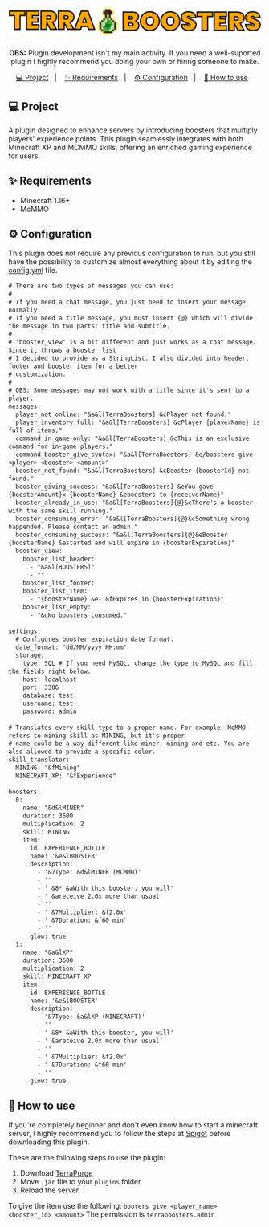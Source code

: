 <h1 align="center">
  <img alt="Terra-Purge" src="./.github/assets/logo.png" title="Terra-Boosters" />
</h1>

<p align="center">
  <b>OBS:</b> Plugin development isn't my main activity. If you need a well-suported plugin I highly recommend you doing your own or hiring someone to make.
</p>

<p align="center">
  <a href="#-project">💻 Project</a>&nbsp;&nbsp;&nbsp;|&nbsp;&nbsp;&nbsp;
  <a href="#-requirements">✨ Requirements</a>&nbsp;&nbsp;&nbsp;|&nbsp;&nbsp;&nbsp;
  <a href="#-configuration">⚙️ Configuration</a>&nbsp;&nbsp;&nbsp;|&nbsp;&nbsp;&nbsp;
  <a href="#-how-to-use">🚀 How to use</a>&nbsp;&nbsp;&nbsp;
</p>

## 💻 Project

A plugin designed to enhance servers by introducing boosters that multiply players' experience points. This plugin seamlessly integrates with both Minecraft XP and MCMMO skills, offering an enriched gaming experience for users.

## ✨ Requirements

- Minecraft 1.16+
- McMMO

## ⚙️ Configuration

This plugin does not require any previous configuration to run, but you still have the possibility to customize almost everything about it by editing the [config.yml](#-configuration) file.

```
# There are two types of messages you can use:
#
# If you need a chat message, you just need to insert your message normally.
# If you need a title message, you must insert {@} which will divide the message in two parts: title and subtitle.
#
# 'booster_view' is a bit different and just works as a chat message. Since it throws a booster list
# I decided to provide as a StringList. I also divided into header, footer and booster item for a better
# customization.
#
# OBS: Some messages may not work with a title since it's sent to a player.
messages:
  player_not_online: "&a&l[TerraBoosters] &cPlayer not found."
  player_inventory_full: "&a&l[TerraBoosters] &cPlayer {playerName} is full of items."
  command_in_game_only: "&a&l[TerraBoosters] &cThis is an exclusive command for in-game players."
  command_booster_give_syntax: "&a&l[TerraBoosters] &e/boosters give <player> <booster> <amount>"
  booster_not_found: "&a&l[TerraBoosters] &cBooster {boosterId} not found."
  booster_giving_success: "&a&l[TerraBoosters] &eYou gave {boosterAmount}x {boosterName} &eboosters to {receiverName}"
  booster_already_in_use: "&a&l[TerraBoosters]{@}&cThere's a booster with the same skill running."
  booster_consuming_error: "&a&l[TerraBoosters]{@}&cSomething wrong happended. Please contact an admin."
  booster_consuming_success: "&a&l[TerraBoosters]{@}&eBooster {boosterName} &estarted and will expire in {boosterExpiration}"
  booster_view:
    booster_list_header:
      - "&a&l[BOOSTERS]"
      - ""
    booster_list_footer:
    booster_list_item:
      - "{boosterName} &e- &fExpires in {boosterExpiration}"
    booster_list_empty:
      - "&cNo boosters consumed."

settings:
  # Configures booster expiration date format.
  date_format: "dd/MM/yyyy HH:mm"
  storage:
    type: SQL # If you need MySQL, change the type to MySQL and fill the fields right below.
    host: localhost
    port: 3306
    database: test
    username: test
    password: admin

# Translates every skill type to a proper name. For example, McMMO refers to mining skill as MINING, but it's proper
# name could be a way different like miner, mining and etc. You are also allowed to provide a specific color.
skill_translator:
  MINING: "&fMining"
  MINECRAFT_XP: "&fExperience"

boosters:
  0:
    name: "&d&lMINER"
    duration: 3600
    multiplication: 2
    skill: MINING
    item:
      id: EXPERIENCE_BOTTLE
      name: '&e&lBOOSTER'
      description:
        - '&7Type: &d&lMINER (MCMMO)'
        - ''
        - ' &8* &aWith this booster, you will'
        - ' &areceive 2.0x more than usual'
        - ''
        - ' &7Multiplier: &f2.0x'
        - ' &7Duration: &f60 min'
        - ''
      glow: true
  1:
    name: "&a&lXP"
    duration: 3600
    multiplication: 2
    skill: MINECRAFT_XP
    item:
      id: EXPERIENCE_BOTTLE
      name: '&e&lBOOSTER'
      description:
        - '&7Type: &a&lXP (MINECRAFT)'
        - ''
        - ' &8* &aWith this booster, you will'
        - ' &areceive 2.0x more than usual'
        - ''
        - ' &7Multiplier: &f2.0x'
        - ' &7Duration: &f60 min'
        - ''
      glow: true
```

## 🚀 How to use

If you're completely beginner and don't even know how to start a minecraft server, I highly recommend you to follow the steps at [Spigot](https://www.spigotmc.org/wiki/buildtools/) before downloading this plugin.

These are the following steps to use the plugin:
1. Download [TerraPurge](https://github.com/joaocansi/terra-purge/releases)
2. Move `.jar` file to your `plugins` folder
3. Reload the server.

To give the item use the following:
`booters give <player_name> <booster_id> <amount>`
The permission is `terraboosters.admin`
